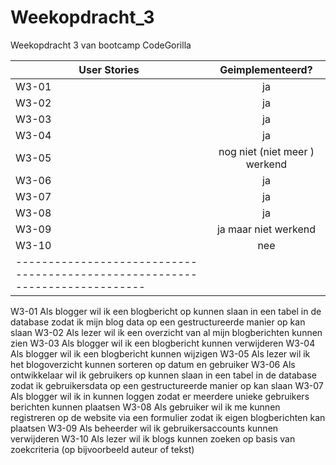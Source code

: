 # Weekopdracht_3
Weekopdracht 3 van bootcamp CodeGorilla

| User Stories  | Geimplementeerd?     
| ------------- |:----------------------------------------------------------:|
| W3-01         | ja                                                         | 
| W3-02         | ja                                                         | 
| W3-03         | ja                                                         |    
| W3-04         | ja                                                         | 
| W3-05         | nog niet (niet meer ) werkend                              | 
| W3-06         | ja                                                         | 
| W3-07         | ja                                                         | 
| W3-08         | ja                                                         | 
| W3-09         | ja maar niet werkend                                       | 
| W3-10         | nee                                                        | 
|----------------------------------------------------------------------------|

W3-01
Als blogger wil ik een blogbericht op kunnen slaan in een tabel in de database zodat ik mijn blog data op een gestructureerde manier op kan slaan
W3-02
Als lezer wil ik een overzicht van al mijn blogberichten kunnen zien
W3-03
Als blogger wil ik een blogbericht kunnen verwijderen
W3-04
Als blogger wil ik een blogbericht kunnen wijzigen
W3-05
Als lezer wil ik het blogoverzicht kunnen sorteren op datum en gebruiker
W3-06
Als ontwikkelaar wil ik gebruikers op kunnen slaan in een tabel in de database zodat ik gebruikersdata op een gestructureerde manier op kan slaan
W3-07
Als blogger wil ik in kunnen loggen zodat er meerdere unieke gebruikers berichten kunnen plaatsen
W3-08
Als gebruiker wil ik me kunnen registreren op de website via een formulier zodat ik eigen blogberichten kan plaatsen
W3-09
Als beheerder wil ik gebruikersaccounts kunnen verwijderen
W3-10
Als lezer wil ik blogs kunnen zoeken op basis van zoekcriteria (op bijvoorbeeld auteur of tekst)
